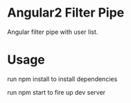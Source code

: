 # Angular2 Filter Pipe
  Angular filter pipe with user list.
  
# Usage

  run npm install to install dependencies
  
  run npm start to fire up dev server
